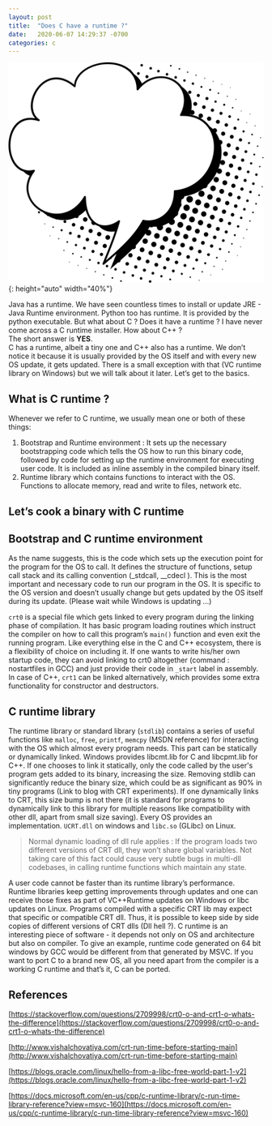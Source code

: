 ```yaml
---
layout: post
title:  "Does C have a runtime ?"
date:   2020-06-07 14:29:37 -0700
categories: c
---
```





![bubble](/public/images/speech_bubble1.png "Image source : https://pixabay.com/illustrations/speech-bubble-thinking-talk-5775045/"){: height="auto" width="40%"}

Java has a runtime. We have seen countless times to install or update JRE - Java Runtime environment. Python too has runtime. It is provided by the python executable. But what about C ? Does it have a runtime ? I have never come across a C runtime installer. How about C++ ?  
The short answer is **YES**.   
C has a runtime, albeit a tiny one and C++ also has a runtime. We don’t notice it because it is usually provided by the OS itself and with every new OS update, it gets updated. There is a small exception with that (VC runtime library on Windows) but we will talk about it later. Let’s get to the basics.

## What is C runtime ? 
Whenever we refer to C runtime, we usually mean one or both of these things:
1. Bootstrap and Runtime environment  : It sets up the necessary bootstrapping code which tells the OS how to run this binary code, followed by code for setting up the runtime environment for executing user code. It is included as inline assembly in the compiled binary itself. 
2. Runtime library which contains functions to interact with the OS. Functions to allocate memory, read and write to files, network etc.

## Let’s cook a binary with C runtime

## Bootstrap and C runtime environment
As the name suggests, this is the code which sets up the execution point for the program for the OS to call. It defines the structure of functions, setup call stack and its calling convention (_stdcall, __cdecl ). This is the most important and necessary code to run our program in the OS.  It is specific to the OS version and doesn’t usually change but gets updated by the OS itself during its update. (Please wait while Windows is updating ...)



`crt0` is a special file which gets linked to every program during the linking phase of compilation. It has basic program loading routines which instruct the compiler on how to call this program’s `main()` function and even exit the running program. Like everything else in the C and C++ ecosystem, there is a flexibility of choice on including it. If one wants to write his/her own startup code, they can avoid linking to crt0 altogether (command : nostartfiles  in GCC) and just provide their code in `_start` label in assembly. 
In case of C++, `crt1` can be linked alternatively,  which provides some extra functionality for constructor and destructors.


## C runtime library
The runtime library or standard library (`stdlib`) contains a series of useful functions like `malloc`, `free`, `printf`, `memcpy` (MSDN reference) for interacting with the OS which almost every program needs. This part can be statically or dynamically linked. Windows provides libcmt.lib for C and libcpmt.lib for C++. 
If one chooses to link it statically, only the code called by the user's program gets added to its binary, increasing the size. Removing stdlib can significantly reduce the binary size, which could be as significant as 90% in tiny programs  (Link to blog with CRT experiments). 
If one dynamically links to CRT, this size bump is not there (it is standard for programs to dynamically link to this library for multiple reasons like compatibility with other dll, apart from small size saving). Every OS provides an implementation. `UCRT.dll` on windows and `libc.so` (GLibc) on Linux. 

>Normal dynamic loading of dll rule applies : If the program loads two different versions of CRT dll, they won’t share global variables. Not taking care of this fact could cause very subtle bugs in multi-dll codebases,  in calling runtime functions which maintain any state.

A user code cannot be faster than its runtime library’s performance.
Runtime libraries keep getting improvements through updates and one can receive those fixes as part of VC++Runtime updates on Windows or libc updates on Linux. Programs compiled with a specific CRT lib may expect that specific or compatible CRT dll. Thus, it is possible to keep side by side copies of different versions of CRT dlls (Dll hell ?).
C runtime is an interesting piece of software - it depends not only on OS and architecture but also on compiler. To give an example, runtime code generated on 64 bit windows by GCC would be different from that generated by MSVC. 
If you want to port C to a brand new OS,  all you need apart from the compiler is a working C runtime and that’s it, C can be ported.

## References
[https://stackoverflow.com/questions/2709998/crt0-o-and-crt1-o-whats-the-difference](https://stackoverflow.com/questions/2709998/crt0-o-and-crt1-o-whats-the-difference)

[http://www.vishalchovatiya.com/crt-run-time-before-starting-main](http://www.vishalchovatiya.com/crt-run-time-before-starting-main)

[https://blogs.oracle.com/linux/hello-from-a-libc-free-world-part-1-v2](https://blogs.oracle.com/linux/hello-from-a-libc-free-world-part-1-v2)

[https://docs.microsoft.com/en-us/cpp/c-runtime-library/c-run-time-library-reference?view=msvc-160](https://docs.microsoft.com/en-us/cpp/c-runtime-library/c-run-time-library-reference?view=msvc-160)
